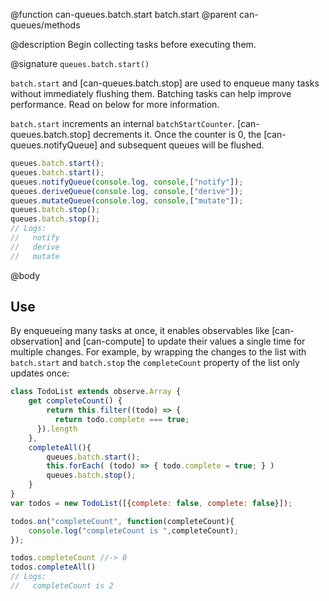 @function can-queues.batch.start batch.start
@parent can-queues/methods

@description Begin collecting tasks before executing them.

@signature `queues.batch.start()`

`batch.start` and [can-queues.batch.stop] are used to enqueue many tasks without immediately
flushing them. Batching tasks can help improve performance.  Read on below for more information.

`batch.start` increments an internal `batchStartCounter`.  [can-queues.batch.stop] decrements
it. Once the counter is 0, the [can-queues.notifyQueue] and subsequent queues will be flushed.

```js
queues.batch.start();
queues.batch.start();
queues.notifyQueue(console.log, console,["notify"]);
queues.deriveQueue(console.log, console,["derive"]);
queues.mutateQueue(console.log, console,["mutate"]);
queues.batch.stop();
queues.batch.stop();
// Logs:
//   notify
//   derive
//   mutate
```

@body

## Use

By enqueueing many tasks at once, it enables observables like [can-observation] and [can-compute]
to update their values a single time for multiple changes.  For example, by wrapping the changes
to the list with `batch.start` and `batch.stop` the `completeCount` property of the list only updates
once:

```js
class TodoList extends observe.Array {
    get completeCount() {
        return this.filter((todo) => {
          return todo.complete === true;
      }).length
    },
    completeAll(){
        queues.batch.start();
        this.forEach( (todo) => { todo.complete = true; } )
        queues.batch.stop();
    }
}
var todos = new TodoList([{complete: false, complete: false}]);

todos.on("completeCount", function(completeCount){
    console.log("completeCount is ",completeCount);
});

todos.completeCount //-> 0
todos.completeAll()
// Logs:
//   completeCount is 2
```
